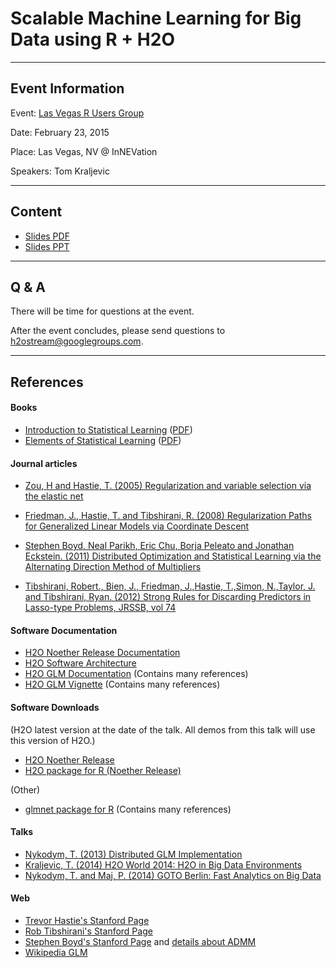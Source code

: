 # Scalable Machine Learning for Big Data using R + H2O

---

## Event Information

Event: [Las Vegas R Users Group](http://www.meetup.com/Las-Vegas-R-Users-Group/events/220291888/)

Date: February 23, 2015

Place: Las Vegas, NV @ InNEVation

Speakers: Tom Kraljevic

---

## Content

* [Slides PDF](Scalable_ML_TK_2015_02_23_LAS.pdf)
* [Slides PPT](Scalable_ML_TK_2015_02_23_LAS.pptx)

---

## Q & A

There will be time for questions at the event.

After the event concludes, please send questions to <h2ostream@googlegroups.com>.

---

## References

#### Books

* [Introduction to Statistical Learning](http://www-bcf.usc.edu/~gareth/ISL/) ([PDF](http://www-bcf.usc.edu/~gareth/ISL/ISLR%20Fourth%20Printing.pdf))
* [Elements of Statistical Learning](http://statweb.stanford.edu/~tibs/ElemStatLearn/) ([PDF](http://statweb.stanford.edu/~tibs/ElemStatLearn/printings/ESLII_print10.pdf))

#### Journal articles

* [Zou, H and Hastie, T. (2005) Regularization and variable selection via the elastic net](<http://web.stanford.edu/~hastie/Papers/B67.2%20(2005)%20301-320%20Zou%20&%20Hastie.pdf>)

* [Friedman, J., Hastie, T. and Tibshirani, R. (2008) Regularization Paths for Generalized Linear Models via Coordinate Descent](http://www.stanford.edu/~hastie/Papers/glmnet.pdf)

* [Stephen Boyd, Neal Parikh, Eric Chu, Borja Peleato and Jonathan Eckstein. (2011) Distributed Optimization and Statistical Learning via the Alternating Direction Method of Multipliers](http://stanford.edu/~boyd/papers/pdf/admm_distr_stats.pdf)

* [Tibshirani, Robert., Bien, J., Friedman, J.,Hastie, T.,Simon, N.,Taylor, J. and Tibshirani, Ryan. (2012) Strong Rules for Discarding Predictors in Lasso-type Problems, JRSSB, vol 74](http://www-stat.stanford.edu/~tibs/ftp/strong.pdf)


#### Software Documentation

* [H2O Noether Release Documentation](http://h2o-release.s3.amazonaws.com/h2o/rel-noether/4/docs-website/index.html)
* [H2O Software Architecture](http://h2o-release.s3.amazonaws.com/h2o/rel-noether/4/docs-website/developuser/h2o_sw_arch.html)
* [H2O GLM Documentation](http://h2o-release.s3.amazonaws.com/h2o/rel-noether/4/docs-website/datascience/glm.html) (Contains many references)
* [H2O GLM Vignette](https://github.com/h2oai/h2o/blob/master/docs/glm/GLM_Vignette.pdf) (Contains many references)

#### Software Downloads

(H2O latest version at the date of the talk.  All demos from this talk will use this version of H2O.)

* [H2O Noether Release](http://h2o-release.s3.amazonaws.com/h2o/rel-noether/4/index.html)
* [H2O package for R (Noether Release)](http://h2o-release.s3.amazonaws.com/h2o/rel-noether/4/index.html#R)

(Other)

* [glmnet package for R](http://cran.r-project.org/web/packages/glmnet/index.html) (Contains many references)

#### Talks

* [Nykodym, T. (2013) Distributed GLM Implementation](../2013_06_13_GLM/glm_talk2.pdf)
* [Kraljevic, T. (2014) H2O World 2014: H2O in Big Data Environments](https://github.com/h2oai/h2o-training/blob/master/tutorials/bigdataenv/H2OinBigDataEnvironments.pdf)
* [Nykodym, T. and Maj, P. (2014) GOTO Berlin: Fast Analytics on Big Data](../2014_11_06_GOTO_Berlin/PetrMaj_and_TomasNykodym_FastAnalyticsOnBigData.pdf)

#### Web

* [Trevor Hastie's Stanford Page](http://web.stanford.edu/~hastie/)
* [Rob Tibshirani's Stanford Page](http://statweb.stanford.edu/~tibs/)
* [Stephen Boyd's Stanford Page](http://stanford.edu/~boyd) and [details about ADMM](http://stanford.edu/~boyd/admm.html)
* [Wikipedia GLM](http://en.wikipedia.org/wiki/Generalized_linear_model)
